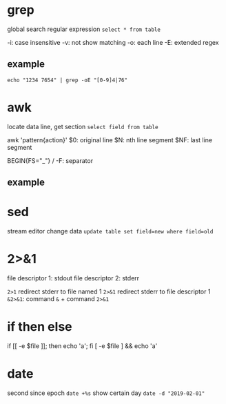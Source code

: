 # grep
global search regular expression
`select * from table`

-i: case insensitive
-v: not show matching
-o: each line
-E: extended regex

## example
`echo "1234 7654" | grep -oE "[0-9]4|76"` 


# awk
locate data line, get section
`select field from table`

awk 'pattern{action}'
$0: original line
$N: nth line segment
$NF: last line segment

BEGIN{FS="_"} / -F: separator

## example

# sed
stream editor
change data
`update table set field=new where field=old`


# 2>&1
file descriptor 1: stdout
file descriptor 2: stderr

`2>1` redirect stderr to file named 1
`2>&1` redirect stderr to file descriptor 1
`&2>&1`: command `&` + command `2>&1`


# if then else
if [[ -e $file ]]; then echo 'a'; fi
[ -e $file ] && echo 'a'

# date
second since epoch `date +%s`
show certain day `date -d "2019-02-01"`












